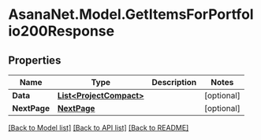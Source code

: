 # AsanaNet.Model.GetItemsForPortfolio200Response

## Properties

Name | Type | Description | Notes
------------ | ------------- | ------------- | -------------
**Data** | [**List&lt;ProjectCompact&gt;**](ProjectCompact.md) |  | [optional] 
**NextPage** | [**NextPage**](NextPage.md) |  | [optional] 

[[Back to Model list]](../README.md#documentation-for-models) [[Back to API list]](../README.md#documentation-for-api-endpoints) [[Back to README]](../README.md)

